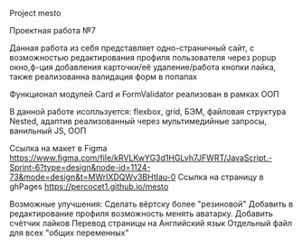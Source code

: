 Project mesto

Проектная работа №7

Данная работа из себя представляет одно-страничный сайт, с возможностью редактирования профиля пользователя через popup окно,ф-ция добавления карточки/её удаление/работа кнопки лайка, также реализованна валидация форм в попапах

Функционал модулей Card и FormValidator реализован в рамках ООП

В данной работе исопльзуется: 
flexbox, grid, БЭМ, файловая структура Nested, адаптив реализованный через мультимедийные запросы, ванильный JS, ООП

Ссылка на макет в Figma
https://www.figma.com/file/kRVLKwYG3d1HGLvh7JFWRT/JavaScript.-Sprint-6?type=design&node-id=1124-73&mode=design&t=MWrIXDQWv3BHtIau-0
Ссылка на страницу в ghPages
https://percocet1.github.io/mesto

Возможные улучшения: 
Сделать вёртску более "резиновой"
Добавить в редактирование профиля возможность менять аватарку.
Добавить счётчик лайков
Перевод страницы на Английский язык
Отдельный файл для всех "общих переменных"


